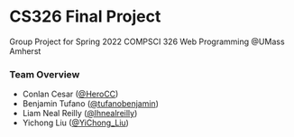 # CS326 Final Project 
Group Project for Spring 2022 COMPSCI 326 Web Programming @UMass Amherst 



### Team Overview

* Conlan Cesar	         ([@HeroCC](https://github.com/HeroCC))
* Benjamin Tufano           ([@tufanobenjamin](https://github.com/tufanobenjamin))
* Liam Neal Reilly             ([@lhnealreilly](https://github.com/lhnealreilly))
* Yichong Liu                     ([@YiChong_Liu](https://github.com/YiChong-Liu))


